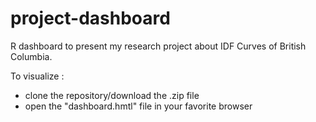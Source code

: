 # project-dashboard
R dashboard to present my research project about IDF Curves of British Columbia.

To visualize :
- clone the repository/download the .zip file
- open the "dashboard.hmtl" file in your favorite browser
